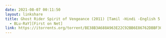 ```yaml
---
date: 2021-08-07 00:11:50
layout: linkshare
title: Ghost Rider Spirit of Vengeance (2011) [Tamil -Hindi -English 5 1][1080p
  - BLu-RaY][First on Net]
link: https://itorrents.org/torrent/BE38B3A688A963E22C92BB6E86762DBBF30B4FC4.torrent?title=[limetorrents.pro]www.TamilRockers.net.-.Ghost.Rider.Spirit.of.Vengeance..2011..%5BTamil.-Hindi.-English.5.1%5D%5B1080p.-.BLu-RaY%5D%5BFirst.on.Net%5D
---
```

